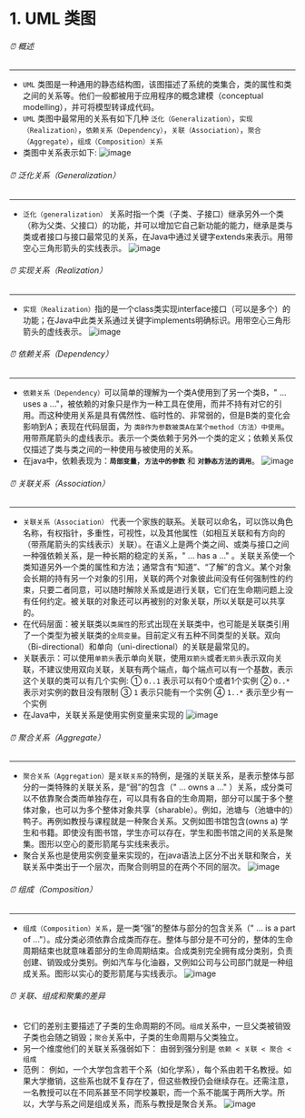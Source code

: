 # 1. UML 类图
###### ⏰ 概述<span id="概述"></span>
---
-  `UML` 类图是一种通用的静态结构图，该图描述了系统的类集合，类的属性和类之间的关系等。他们一般都被用于应用程序的概念建模（conceptual modelling），并可将模型转译成代码。
-   `UML` 类图中最常用的关系有如下几种 `泛化（Generalization）`，`实现（Realization）`，`依赖关系（Dependency）`，`关联（Association）`，`聚合（Aggregate）`，`组成（Composition）关系`
-  类图中关系表示如下:
   ![image](https://media.ohbee.cn/blog_thumbnail_28.png)
###### ⏰ 泛化关系（Generalization）<span id="泛化"></span>
---
-  `泛化（generalization）` 关系时指一个类（子类、子接口）继承另外一个类（称为父类、父接口）的功能，并可以增加它自己新功能的能力，继承是类与类或者接口与接口最常见的关系，在Java中通过关键字extends来表示。用带空心三角形箭头的实线表示。
   ![image](https://media.ohbee.cn/blog_thumbnail_31.png)
###### ⏰ 实现关系（Realization）<span id="实现"></span>
---
-  `实现（Realization）`指的是一个class类实现interface接口（可以是多个）的功能；在Java中此类关系通过关键字implements明确标识。用带空心三角形箭头的虚线表示。
   ![image](https://media.ohbee.cn/blog_thumbnail_32.png)

###### ⏰ 依赖关系（Dependency）<span id="依赖"></span>
---
-  `依赖关系（Dependency）`可以简单的理解为一个类A使用到了另一个类B，" ... uses a ..."，被依赖的对象只是作为一种工具在使用，而并不持有对它的引用。而这种使用关系是具有偶然性、临时性的、非常弱的，但是B类的变化会影响到A；表现在代码层面，为 `类B作为参数被类A在某个method（方法）中使用`。用带燕尾箭头的虚线表示。表示一个类依赖于另外一个类的定义；依赖关系仅仅描述了类与类之间的一种使用与被使用的关系。
-  在java中，依赖表现为：<strong>`局部变量`</strong>，<strong>`方法中的参数`</strong> 和 <strong>`对静态方法的调用`</strong>。
   ![image](https://media.ohbee.cn/blog_thumbnail_34.png)
###### ⏰ 关联关系（Association）<span id="关联"></span>
---   
-  `关联关系（Association）` 代表一个家族的联系。关联可以命名，可以饰以角色名称，有权指针，多重性，可视性，以及其他属性（如相互关联和有方向的（带燕尾箭头的实线表示）关联）。在语义上是两个类之间、或类与接口之间一种强依赖关系，是一种长期的稳定的关系，" ... has a ..." 。关联关系使一个类知道另外一个类的属性和方法；通常含有“知道”、“了解”的含义。某个对象会长期的持有另一个对象的引用，关联的两个对象彼此间没有任何强制性的约束，只要二者同意，可以随时解除关系或是进行关联，它们在生命期问题上没有任何约定。被关联的对象还可以再被别的对象关联，所以关联是可以共享的。
-   在代码层面：被关联类以`类属性`的形式出现在关联类中，也可能是关联类引用了一个类型为被关联类的`全局变量`。目前定义有五种不同类型的关联。双向（Bi-directional）和单向（uni-directional）的关联是最常见的。
-   关联表示：可以使用`单箭头`表示单向关联，使用`双箭头`或者`无箭头`表示双向关联，不建议使用双向关联，关联有两个端点，每个端点可以有一个基数，表示这个关联的类可以有几个实例:
    ① `0..1` 表示可以有0个或者1个实例
    ② `0..*` 表示对实例的数目没有限制
    ③ `1`     表示只能有一个实例
    ④ `1..*` 表示至少有一个实例
- 在Java中，关联关系是使用实例变量来实现的
  ![image](https://media.ohbee.cn/blog_thumbnail_35.png)
###### ⏰ 聚合关系（Aggregate）<span id="聚合"></span>
---   
-  `聚合关系（Aggregation）`是`关联关系`的特例，是强的关联关系，是表示整体与部分的一类特殊的关联关系，是“弱”的包含（" ... owns a ..." ）关系，成分类可以不依靠聚合类而单独存在，可以具有各自的生命周期，部分可以属于多个整体对象，也可以为多个整体对象共享（sharable）。例如，池塘与（池塘中的）鸭子。再例如教授与课程就是一种聚合关系。又例如图书馆包含(owns a) 学生和书籍。即使没有图书馆，学生亦可以存在，学生和图书馆之间的关系是聚集。图形以空心的菱形箭尾与实线来表示。
-  聚合关系也是使用实例变量来实现的，在java语法上区分不出关联和聚合，关联关系中类出于一个层次，而聚合则明显的在两个不同的层次。
   ![image](https://media.ohbee.cn/blog_thumbnail_36.png)
###### ⏰ 组成（Composition）<span id="组成"></span>
---   
- `组成（Composition）关系`，是一类“强”的整体与部分的包含关系（" ... is a part of ..."）。成分类必须依靠合成类而存在。整体与部分是不可分的，整体的生命周期结束也就意味着部分的生命周期结束。合成类别完全拥有成分类别，负责创建、销毁成分类别。例如汽车与化油器，又例如公司与公司部门就是一种组成关系。图形以实心的菱形箭尾与实线表示。
  ![image](https://media.ohbee.cn/blog_thumbnail_37.png)
###### ⏰  关联、组成和聚集的差异<span id="差异比较"></span>
- 它们的差别主要描述了子类的生命周期的不同。`组成`关系中，一旦父类被销毁子类也会随之销毁；`聚合`关系中，子类的生命周期与父类独立。
- 另一个维度他们的关联关系强弱如下： 由弱到强分别是 `依赖 < 关联 < 聚合 < 组成`
- 范例： 例如，一个大学包含若干个系（如化学系），每个系由若干名教授。如果大学撤销，这些系也就不复存在了，但这些教授仍会继续存在。还需注意，一名教授可以在不同系甚至不同学校兼职，而一个系不能属于两所大学。所以，大学与系之间是组成关系，而系与教授是聚合关系。
  ![image](https://media.ohbee.cn/blog_thumbnail_38.png)